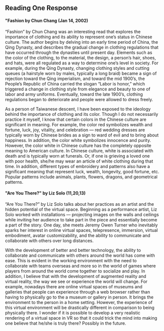## Reading One Response 

#### "Fashion by Chun Chang (Jan 14, 2002)

“Fashion” by Chun Chang was an interesting read that explores the importance of clothing and its ability to represent one’s status in Chinese culture. The author begins by delving into an early time period of China, the Qing Dynasty, and describes the gradual change in clothing regulations that have occurred through the dynasties until present day. Elements such as the color of the clothing, to the material, the design, a person’s hair, shoes, and hats, were all regulated as a way to determine one’s level in society. For example, during the Qing Dynasty, changing clothing styles and cutting queues (a hairstyle worn by males, typically a long braid) became a sign of rejection toward the Qing imperialism, and toward the mid 1900’s, the People’s Republic of China carried the slogan “Labor is honor,” which triggered a change in clothing style from elegance and beauty to one of labor and army uniforms. Eventually, toward the late 1900’s, clothing regulations began to deteriorate and people were allowed to dress freely. 

As a person of Taiwanese descent, I have been exposed to the ideology behind the importance of clothing and its color. Though I do not necessarily practice it myself, I know that certain colors in the Chinese culture are significant in meaning. For example, the color red symbolizes wealth and fortune, luck, joy, vitality, and celebration — red wedding dresses are typically worn by Chinese brides as a sign to ward of evil and to bring about happiness. In addition, the color white symbolizes innocence and purity. However, the color white in Chinese culture has the completely opposite meaning to American culture. In Chinese culture, white is associated with death and is typically worn at funerals. Or, if one is grieving a loved one with poor health, she/he may wear an article of white clothing during that time. In addition, different types of embroidery and patterns also have a significant meaning that represent luck, wealth, longevity, good fortune, etc. Popular patterns include animals, plants, flowers, dragons, and geometrical patterns.


#### "Are You There?" by Liz Solo (11,20,13)
“Are You There?” by Liz Solo talks about her practices as an artist and the hidden potential of the virtual space. Beginning as a performance artist, Liz Solo worked with installations — projecting images on the walls and ceilings while inviting her audience to take part in the piece and essentially become a part of the story. One day, she meets Jeremy Owen Turner who inevitably sparks her interest in online virtual spaces, telepresence, immersion, virtual embodiment, avatar customizability, and the ability to communicate and collaborate with others over long distances. 

With the development of better and better technology, the ability to collaborate and communicate with others around the world has come with ease. This is evident in the working environment with the need to collaborate with teams overseas and more so in the world of games where players from around the world come together to socialize and play. In addition, I believe that with the development of augmented reality and virtual reality, the way we see or experience the world will change. For example, nowadays there are online virtual spaces of museums and galleries that people can experience through a web browser rather than having to physically go to the a museum or gallery in person. It brings the environment to the person in a home setting. However, the experience of this virtual environment will be drastically different in comparison to being physically there. I wonder if it is possible to develop a very realistic rendering of a virtual space in VR so that it could trick the mind into making one believe that he/she is truly there? Possibly in the future. 
